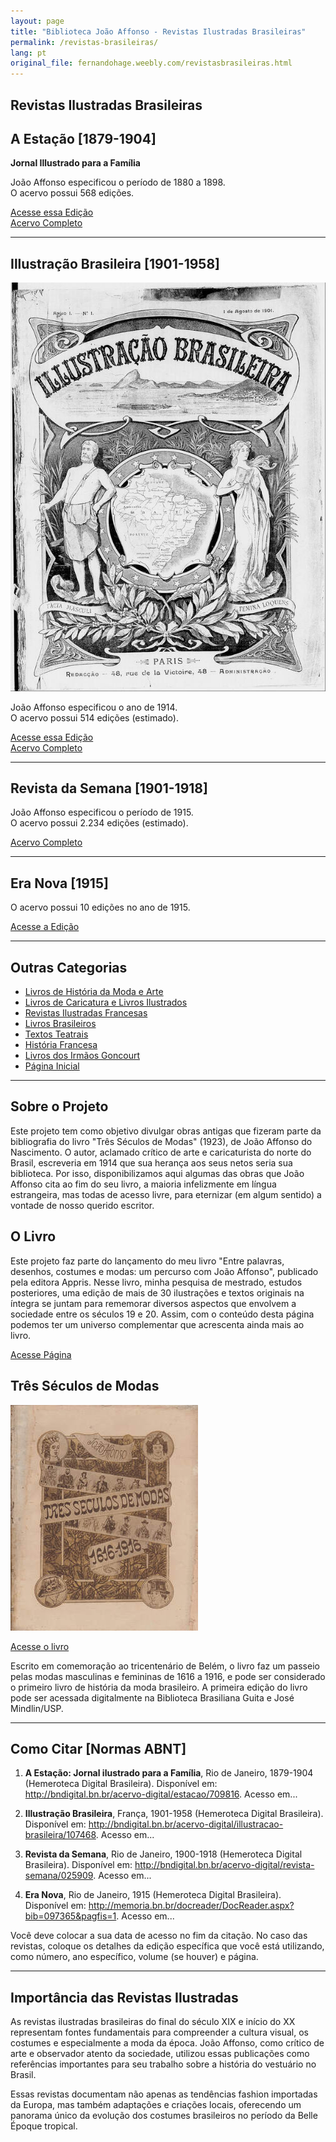 ```yaml
---
layout: page
title: "Biblioteca João Affonso - Revistas Ilustradas Brasileiras"
permalink: /revistas-brasileiras/
lang: pt
original_file: fernandohage.weebly.com/revistasbrasileiras.html
---
```


## Revistas Ilustradas Brasileiras

## A Estação [1879-1904]

**Jornal Illustrado para a Família**

João Affonso especificou o período de 1880 a 1898.  
O acervo possui 568 edições.

[Acesse essa Edição](http://memoria.bn.br/pdf/709816/per709816_1880_00003.pdf)  
[Acervo Completo](http://bndigital.bn.br/acervo-digital/estacao/709816)

---

## Illustração Brasileira [1901-1958]

![Capa da revista Illustração Brasileira](/assets/images/revistas-brasileiras-biblioteca-joao-affonso-01.jpg)

João Affonso especificou o ano de 1914.  
O acervo possui 514 edições (estimado).

[Acesse essa Edição](http://memoria.bn.br/DocReader/DocReader.aspx?bib=107468&pagfis=1)  
[Acervo Completo](http://bndigital.bn.br/acervo-digital/illustracao-brasileira/107468)

---

## Revista da Semana [1901-1918]

João Affonso especificou o período de 1915.  
O acervo possui 2.234 edições (estimado).

[Acervo Completo](http://bndigital.bn.br/acervo-digital/revista-semana/025909)

---

## Era Nova [1915]

O acervo possui 10 edições no ano de 1915.

[Acesse a Edição](http://memoria.bn.br/docreader/DocReader.aspx?bib=097365&pagfis=1)

---

## Outras Categorias

- [Livros de História da Moda e Arte](livrosmoda.html)
- [Livros de Caricatura e Livros Ilustrados](livrosgravura.html)
- [Revistas Ilustradas Francesas](revistasfrancesas.html)
- [Livros Brasileiros](livrosbrasileirosja.html)
- [Textos Teatrais](livrosteatro.html)
- [História Francesa](livroshistoria.html)
- [Livros dos Irmãos Goncourt](livosgouncourt.html)
- [Página Inicial](biblioteca-joao-affonso.html)

---

## Sobre o Projeto

Este projeto tem como objetivo divulgar obras antigas que fizeram parte da bibliografia do livro "Três Séculos de Modas" (1923), de João Affonso do Nascimento. O autor, aclamado crítico de arte e caricaturista do norte do Brasil, escreveria em 1914 que sua herança aos seus netos seria sua biblioteca. Por isso, disponibilizamos aqui algumas das obras que João Affonso cita ao fim do seu livro, a maioria infelizmente em língua estrangeira, mas todas de acesso livre, para eternizar (em algum sentido) a vontade de nosso querido escritor.

## O Livro

Este projeto faz parte do lançamento do meu livro "Entre palavras, desenhos, costumes e modas: um percurso com João Affonso", publicado pela editora Appris. Nesse livro, minha pesquisa de mestrado, estudos posteriores, uma edição de mais de 30 ilustrações e textos originais na íntegra se juntam para rememorar diversos aspectos que envolvem a sociedade entre os séculos 19 e 20. Assim, com o conteúdo desta página podemos ter um universo complementar que acrescenta ainda mais ao livro.

[Acesse Página](meulivro.html)

## Três Séculos de Modas

![Capa do livro Três Séculos de Modas](/assets/images/revistas-brasileiras-biblioteca-joao-affonso-02.jpg)

[Acesse o livro](tresseculosdemodas.html)

Escrito em comemoração ao tricentenário de Belém, o livro faz um passeio pelas modas masculinas e femininas de 1616 a 1916, e pode ser considerado o primeiro livro de história da moda brasileiro. A primeira edição do livro pode ser acessada digitalmente na Biblioteca Brasiliana Guita e José Mindlin/USP.

---

## Como Citar [Normas ABNT]

1. **A Estação: Jornal ilustrado para a Família**, Rio de Janeiro, 1879-1904 (Hemeroteca Digital Brasileira). Disponível em: <http://bndigital.bn.br/acervo-digital/estacao/709816>. Acesso em...

2. **Illustração Brasileira**, França, 1901-1958 (Hemeroteca Digital Brasileira). Disponível em: <http://bndigital.bn.br/acervo-digital/illustracao-brasileira/107468>. Acesso em...

3. **Revista da Semana**, Rio de Janeiro, 1900-1918 (Hemeroteca Digital Brasileira). Disponível em: <http://bndigital.bn.br/acervo-digital/revista-semana/025909>. Acesso em...

4. **Era Nova**, Rio de Janeiro, 1915 (Hemeroteca Digital Brasileira). Disponível em: <http://memoria.bn.br/docreader/DocReader.aspx?bib=097365&pagfis=1>. Acesso em...

Você deve colocar a sua data de acesso no fim da citação. No caso das revistas, coloque os detalhes da edição específica que você está utilizando, como número, ano específico, volume (se houver) e página.

---

## Importância das Revistas Ilustradas

As revistas ilustradas brasileiras do final do século XIX e início do XX representam fontes fundamentais para compreender a cultura visual, os costumes e especialmente a moda da época. João Affonso, como crítico de arte e observador atento da sociedade, utilizou essas publicações como referências importantes para seu trabalho sobre a história do vestuário no Brasil.

Essas revistas documentam não apenas as tendências fashion importadas da Europa, mas também adaptações e criações locais, oferecendo um panorama único da evolução dos costumes brasileiros no período da Belle Époque tropical.

